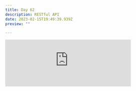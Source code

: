```yaml
---
title: Day 62
description: RESTful API
date: 2023-02-15T19:49:39.939Z
preview: ""

---
```

<iframe src="https://mastodontech.de/@larnius/109870588970379021/embed" class="mastodon-embed" style="max-width: 100%; border: 0" width="400" allowfullscreen="allowfullscreen"></iframe><script src="https://mastodontech.de/embed.js" async="async"></script>